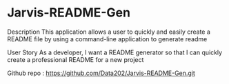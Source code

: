 # Jarvis-README-Gen
Description
This application allows a user to quickly and easily create a README file by using a command-line application to generate readme


User Story
As a developer, I want a README generator so that I can quickly create a professional README for a new project


Github repo : https://github.com/Data202/Jarvis-README-Gen.git



